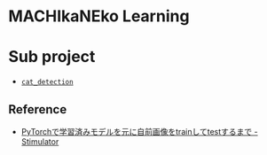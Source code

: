 # MACHIkaNEko Learning

# Sub project

- [`cat_detection`](cat_detection)

## Reference

- [PyTorchで学習済みモデルを元に自前画像をtrainしてtestするまで - Stimulator](https://vaaaaaanquish.hatenablog.com/entry/2018/09/15/213253)
